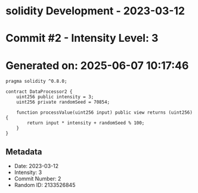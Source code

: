 ﻿# solidity Development - 2023-03-12
# Commit #2 - Intensity Level: 3
# Generated on: 2025-06-07 10:17:46
```solidity
pragma solidity ^0.8.0;

contract DataProcessor2 {
    uint256 public intensity = 3;
    uint256 private randomSeed = 70854;

    function processValue(uint256 input) public view returns (uint256) {
        return input * intensity + randomSeed % 100;
    }
}
```
## Metadata
- Date: 2023-03-12
- Intensity: 3
- Commit Number: 2
- Random ID: 2133526845
